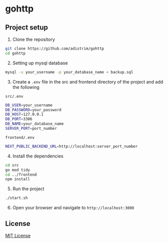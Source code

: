 # gohttp


## Project setup

1. Clone the repository
```bash
git clone https://github.com/adistrim/gohttp
cd gohttp
```

2. Setting up mysql database
```bash
mysql -u your_username -p your_database_name < backup.sql
```

3. Create a `.env` file in the src and frontend directory of the project and add the following

`src/.env`
```bash
DB_USER=your_username
DB_PASSWORD=your_password
DB_HOST=127.0.0.1
DB_PORT=3306
DB_NAME=your_database_name
SERVER_PORT=port_number
```

`frontend/.env`
```bash
NEXT_PUBLIC_BACKEND_URL=http://localhost:server_port_number
```

4. Install the dependencies
```bash
cd src
go mod tidy
cd ../frontend
npm install
```

5. Run the project
```bash
./start.sh
```

6. Open your browser and navigate to `http://localhost:3000`


## License

[MIT License](LICENSE)

